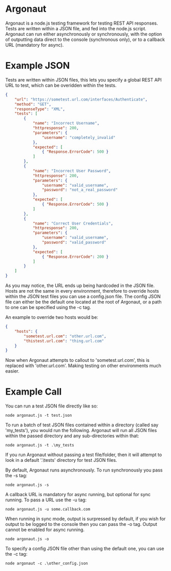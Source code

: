 Argonaut
========
Argonaut is a node.js testing framework for testing REST API responses. Tests are written within a JSON file, and fed into the node.js script. Argonaut can run either asynchronously or synchronously, with the option of outputting data direct to the console (synchronous only), or to a callback URL (mandatory for async).


Example JSON
============
Tests are written within JSON files, this lets you specify a global REST API URL to test, which can be overidden within the tests.

```json
{
    "url": "https://sometest.url.com/interfaces/Authenticate",
    "method": "GET",
    "responseType": "XML",
    "tests": [
        {
            "name": "Incorrect Username",
            "httpresponse": 200,
            "parameters": {
                "username": "completely_invalid"
            },
            "expected": [
                { "Response.ErrorCode": 500 }
            ]
        },
        {
            "name": "Incorrect User Password",
            "httpresponse": 200,
            "parameters": {
                "username": "valid_username",
                "password": "not_a_real_password"
            },
            "expected": [
                { "Response.ErrorCode": 500 }
            ]
        },
        {
            "name": "Correct User Credentials",
            "httpresponse": 200,
            "parameters": {
                "username": "valid_username",
                "password": "valid_password"
            },
            "expected": [
                { "Response.ErrorCode": 200 }
            ]
        }
    ]
}

```

As you may notice, the URL ends up being hardcoded in the JSON file. Hosts are not the same in every environment, therefore to override hosts within the JSON test files you can use a config.json file. The config JSON file can either be the default one located at the root of Argonaut, or a path to one can be specified using the -c tag.

An example to override two hosts would be:

```json
{
    "hosts": {
        "sometest.url.com": "other.url.com",
        "thistest.url.com": "thing.url.com"
    }
}
```

Now when Argonaut attempts to callout to 'sometest.url.com', this is replaced with 'other.url.com'. Making testing on other environments much easier.



Example Call
============
You can run a test JSON file directly like so:

```shell
node argonaut.js -t test.json
```

To run a batch of test JSON files contained within a directory (called say 'my_tests'), you would run the following. Argonaut will run all JSON files within the passed directory and any sub-directories within that:

```shell
node argonaut.js -t .\my_tests
```

If you run Argonaut without passing a test file/folder, then it will attempt to look in a default '.\tests' directory for test JSON files.

By default, Argonaut runs asynchronously. To run synchronously you pass the -s tag:

```shell
node argonaut.js -s
```

A callback URL is mandatory for async running, but optional for sync running. To pass a URL use the -u tag:

```shell
node argonaut.js -u some.callback.com
```

When running in sync mode, output is surpressed by default, if you wish for output to be logged to the console then you can pass the -o tag. Output cannot be enabled for async running.

```shell
node argonaut.js -o
```

To specify a config JSON file other than using the default one, you can use the -c tag:

```shell
node argonaut -c .\other_config.json
```
